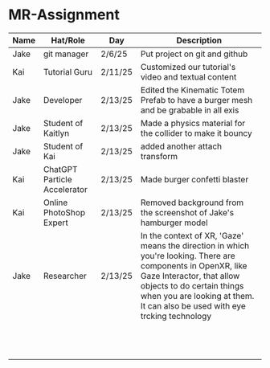 # MR-Assignment
| Name     | Hat/Role | Day    | Description |
| -------- | -------  | ------ | ----------- |
|       Jake   |     git manager     |  2/6/25      |      Put project on git and github       |
|      Kai     | Tutorial Guru         |  2/11/25      |    Customized our tutorial's video and textual content         |
|      Jake    |     Developer     |    2/13/25    |      Edited the Kinematic Totem Prefab to have a burger mesh and be grabable in all exis       |
|     Jake     |     Student of Kaitlyn     |    2/13/25    |      Made a physics material for the collider to make it bouncy       |
|     Jake     |     Student of Kai     |    2/13/25    |       added another attach transform      |
|       Kai   | ChatGPT Particle Accelerator         |   2/13/25     |   Made burger confetti blaster          |
|     Kai      | Online PhotoShop Expert         |    2/13/25     |   Removed background from the screenshot of Jake's hamburger model         |
|     Jake     |     Researcher     |    2/13/25    |       In the context of XR, 'Gaze' means the direction in which you're looking. There are components in OpenXR, like Gaze Interactor, that allow objects to do certain things when you are looking at them. It can also be used with eye trcking technology      |
|          |          |        |             |
|          |          |        |             |
|          |          |        |             |
|          |          |        |             |
|          |          |        |             |
|          |          |        |             |
|          |          |        |             |
|          |          |        |             |
|          |          |        |             |
|          |          |        |             |
|          |          |        |             |
|          |          |        |             |

